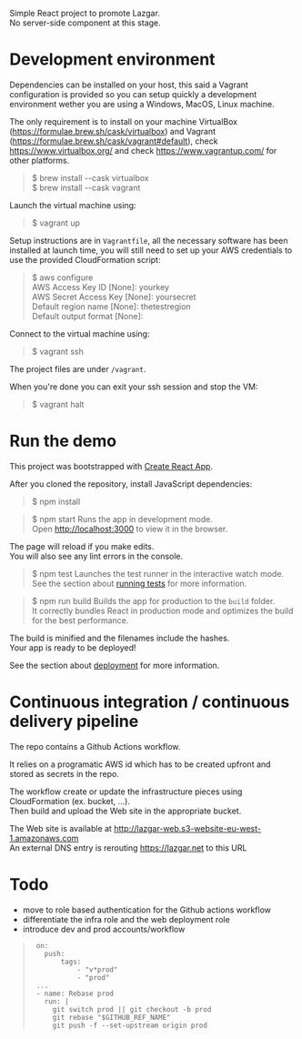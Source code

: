 Simple React project to promote Lazgar.  
No server-side component at this stage.  

# Development environment
Dependencies can be installed on your host, this said a Vagrant configuration is provided so you can setup quickly a development environment wether you are using a Windows, MacOS, Linux machine.

The only requirement is to install on your machine VirtualBox (https://formulae.brew.sh/cask/virtualbox) and Vagrant (https://formulae.brew.sh/cask/vagrant#default), check https://www.virtualbox.org/ and check https://www.vagrantup.com/ for other platforms.
>$ brew install --cask virtualbox  
>$ brew install --cask vagrant  

Launch the virtual machine using:
>$ vagrant up

Setup instructions are in `Vagrantfile`, all the necessary software has been installed at launch time, you will still need to set up your AWS credentials to use the provided CloudFormation script:
>$ aws configure  
>AWS Access Key ID [None]: yourkey  
> AWS Secret Access Key [None]: yoursecret  
> Default region name [None]: thetestregion  
> Default output format [None]: 

Connect to the virtual machine using:
>$ vagrant ssh 

The project files are under `/vagrant`.

When you're done you can exit your ssh session and stop the VM:
>$ vagrant halt

# Run the demo
This project was bootstrapped with [Create React App](https://github.com/facebook/create-react-app).

After you cloned the repository, install JavaScript dependencies:
>$ npm install  

>$ npm start
Runs the app in development mode.<br />
Open [http://localhost:3000](http://localhost:3000) to view it in the browser.

The page will reload if you make edits.<br />
You will also see any lint errors in the console.

>$ npm test
Launches the test runner in the interactive watch mode.<br />
See the section about [running tests](https://facebook.github.io/create-react-app/docs/running-tests) for more information.

>$ npm run build
Builds the app for production to the `build` folder.<br />
It correctly bundles React in production mode and optimizes the build for the best performance.

The build is minified and the filenames include the hashes.<br />
Your app is ready to be deployed!

See the section about [deployment](https://facebook.github.io/create-react-app/docs/deployment) for more information.

# Continuous integration / continuous delivery pipeline
The repo contains a Github Actions workflow.

It relies on a programatic AWS id which has to be created upfront and stored as secrets in the repo.  

The workflow create or update the infrastructure pieces using CloudFormation (ex. bucket, ...).  
Then build and upload the Web site in the appropriate bucket.  

The Web site is available at http://lazgar-web.s3-website-eu-west-1.amazonaws.com  
An external DNS entry is rerouting https://lazgar.net to this URL
# Todo

* move to role based authentication for the Github actions workflow
* differentiate the infra role and the web deployment role
* introduce dev and prod accounts/workflow  
>      on:  
>        push:  
>            tags:  
>                - "v*prod"  
>                - "prod" 
>      ...
>      - name: Rebase prod
>        run: |
>          git switch prod || git checkout -b prod
>          git rebase "$GITHUB_REF_NAME"
>          git push -f --set-upstream origin prod

